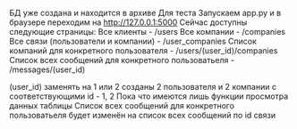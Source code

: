 ﻿БД уже создана и находится в архиве
Для теста Запускаем app.py и в браузере переходим на http://127.0.0.1:5000
Сейчас доступны следующие страницы:
Все клиенты - /users
Все компании - /companies
Все связи (пользователи и компании) - /user_companies
Список компаний для конкретного пользователя - /users/(user_id)/companies
Список всех сообщений для конкретного пользоватьеля - /messages/(user_id)

(user_id) заменять на 1 или 2
созданы 2 пользователя и 2 компании с соответствующими id - 1, 2
Пока что имеются лишь функции просмотра данных таблицы
Список всех сообщений для конкретного пользоватьеля будет изменён на список всех сообщений по id связи
